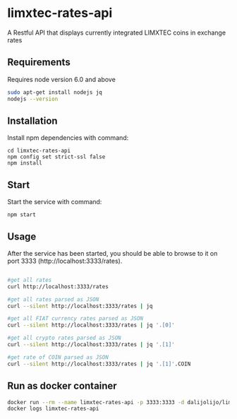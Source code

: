 # limxtec-rates-api
A Restful API that displays currently integrated LIMXTEC coins in exchange rates

## Requirements
Requires node version 6.0 and above
```sh
sudo apt-get install nodejs jq
nodejs --version
```

## Installation
Install npm dependencies with command:
```
cd limxtec-rates-api
npm config set strict-ssl false
npm install
```

## Start
Start the service with command:
```
npm start
```

## Usage
After the service has been started, you should be able to browse to it on port 3333 (http://localhost:3333/rates).
```sh

#get all rates
curl http://localhost:3333/rates

#get all rates parsed as JSON
curl --silent http://localhost:3333/rates | jq

#get all FIAT currency rates parsed as JSON
curl --silent http://localhost:3333/rates | jq '.[0]'

#get all crypto rates parsed as JSON
curl --silent http://localhost:3333/rates | jq '.[1]'

#get rate of COIN parsed as JSON
curl --silent http://localhost:3333/rates | jq '.[1]'.COIN
```

## Run as docker container
```sh
docker run --rm --name limxtec-rates-api -p 3333:3333 -d dalijolijo/limxtec-rates-api
docker logs limxtec-rates-api
```
